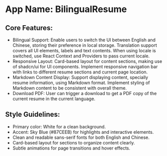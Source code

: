 # **App Name**: BilingualResume

## Core Features:

- Bilingual Support: Enable users to switch the UI between English and Chinese, storing their preference in local storage. Translation support covers all UI elements, labels and text contents. When using locale is switched, use React Context and Providers to pass current locale.
- Responsive Layout: Card-based layout for content sections, making use of shadcn/ui for UI components. Implement responsive navigation bar with links to different resume sections and current page location.
- Markdown Content Display: Support displaying content, specially resume information, using Markdown format. Implement styling of Markdown content to be consistent with overall theme.
- Download PDF: User can trigger a download to get a PDF copy of the current resume in the current language.

## Style Guidelines:

- Primary color: White for a clean background.
- Accent: Sky Blue (#87CEEB) for highlights and interactive elements.
- Clean and readable sans-serif fonts for both English and Chinese.
- Card-based layout for sections to organize content clearly.
- Subtle animations for page transitions and hover effects.